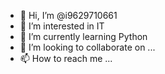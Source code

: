 - 👋 Hi, I’m @i9629710661
- 👀 I’m interested in IT
- 🌱 I’m currently learning Python
- 💞️ I’m looking to collaborate on ...
- 📫 How to reach me ...

<!---
i9629710661/i9629710661 is a ✨ special ✨ repository because its `README.md` (this file) appears on your GitHub profile.
You can click the Preview link to take a look at your changes.
--->
